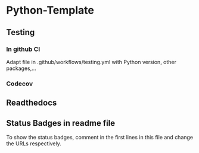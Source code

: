 [//]: # ([![Documentation Status]&#40;https://readthedocs.org/projects/xxxxxx/badge/?version=latest&#41;]&#40;https://xxxxxx.readthedocs.io/en/latest/?badge=latest&#41;)

[//]: # (![Testing]&#40;https://github.com/xxxxxx/actions/workflows/00deploy.yml/badge.svg?branch=develop&#41;)

[//]: # ([![codecov]&#40;https://codecov.io/gh/xxxxxx/graph/badge.svg?token=RVR402OGG0&#41;]&#40;https://codecov.io/gh/xxxxxx&#41;)

[//]: # ([![Code style: black]&#40;https://img.shields.io/badge/code%20style-black-000000.svg&#41;]&#40;https://github.com/psf/black&#41;)

[//]: # ([![PyPI version]&#40;https://badge.fury.io/py/xxxxxx.svg&#41;]&#40;https://pypi.org/project/xxxxxx/&#41;)


# Python-Template

## Testing
### In github CI
Adapt file in .github/workflows/testing.yml with Python version, other packages,...

### Codecov

## Readthedocs

## Status Badges in readme file
To show the status badges, comment in the first lines in this file and change the URLs respectively.

